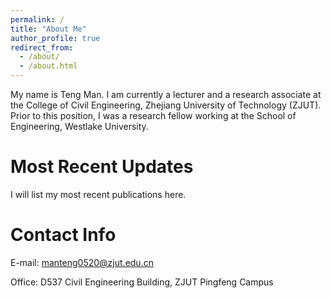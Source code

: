 ```yaml
---
permalink: /
title: "About Me"
author_profile: true
redirect_from: 
  - /about/
  - /about.html
---
```


My name is Teng Man. I am currently a lecturer and a research associate at the College of Civil Engineering, Zhejiang University of Technology (ZJUT). Prior to this position, I was a research fellow working at the School of Engineering, Westlake University.

Most Recent Updates
======
I will list my most recent publications here.

Contact Info
======
E-mail: [manteng0520@zjut.edu.cn](mailto:manteng0520@zjut.edu.cn)

Office: D537 Civil Engineering Building, ZJUT Pingfeng Campus
